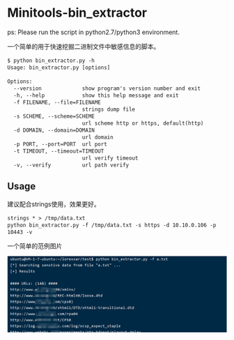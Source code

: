 # Minitools-bin_extractor

ps: Please run the script in python2.7/python3 environment.



一个简单的用于快速挖掘二进制文件中敏感信息的脚本。

```
$ python bin_extractor.py -h
Usage: bin_extractor.py [options]

Options:
  --version             show program's version number and exit
  -h, --help            show this help message and exit
  -f FILENAME, --file=FILENAME
                        strings dump file
  -s SCHEME, --scheme=SCHEME
                        url scheme http or https, default(http)
  -d DOMAIN, --domain=DOMAIN
                        url domain
  -p PORT, --port=PORT  url port
  -t TIMEOUT, --timeout=TIMEOUT
                        url verify timeout
  -v, --verify          url path verify

```



## Usage

建议配合strings使用，效果更好。

```
strings * > /tmp/data.txt
python bin_extractor.py -f /tmp/data.txt -s https -d 10.10.0.106 -p 10443 -v
```

一个简单的范例图片

![image-20200824162332360](./image-20200824162332360.png)